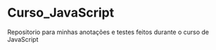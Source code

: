 # Curso_JavaScript
 Repositorio para minhas anotações e testes feitos durante o curso de JavaScript
